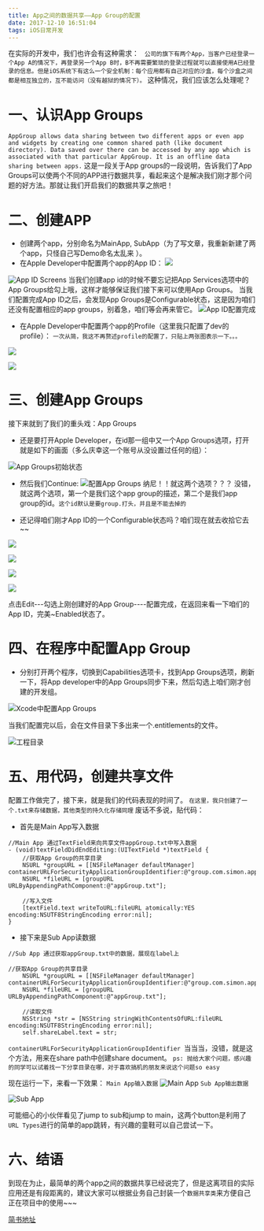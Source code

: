 ```yaml
---
title: App之间的数据共享——App Group的配置
date: 2017-12-10 16:51:04
tags: iOS日常开发
---
```

在实际的开发中，我们也许会有这种需求：
  `公司的旗下有两个App，当客户已经登录一个App A的情况下，再登录另一个App B时，B不再需要繁琐的登录过程就可以直接使用A已经登录的信息。但是iOS系统下有这么一个安全机制：每个应用都有自己对应的沙盒，每个沙盒之间都是相互独立的，互不能访问（没有越狱的情况下）。`
这种情况，我们应该怎么处理呢？

# 一、认识App Groups
`AppGroup allows data sharing between two different apps or even app and widgets by creating one common shared path (like document directory). Data saved over there can be accessed by any app which is associated with that particular AppGroup. It is an offline data sharing between apps.`
这是一段关于App groups的一段说明，告诉我们了App Groups可以使两个不同的APP进行数据共享，看起来这个是解决我们刚才那个问题的好方法。那就让我们开启我们的数据共享之旅吧！

# 二、创建APP
- 创建两个app，分别命名为MainApp, SubApp（为了写文章，我重新新建了两个app，只怪自己写Demo命名太乱来 ）。
- 在Apple Developer中配置两个app的App ID：
![](http://upload-images.jianshu.io/upload_images/2540460-be8c3d401499946b.png?imageMogr2/auto-orient/strip%7CimageView2/2/w/1240)

![App ID Screens](http://upload-images.jianshu.io/upload_images/2540460-a40eb0103c3c922a.png?imageMogr2/auto-orient/strip%7CimageView2/2/w/1240)
当我们创建app id的时候不要忘记把App Services选项中的App Groups给勾上哦，这样才能够保证我们接下来可以使用App Groups。
当我们配置完成App ID之后，会发现App Groups是Configurable状态，这是因为咱们还没有配置相应的app groups，别着急，咱们等会再来管它。
![App ID配置完成](http://upload-images.jianshu.io/upload_images/2540460-923bceea86c8e063.png?imageMogr2/auto-orient/strip%7CimageView2/2/w/1240)

- 在Apple Developer中配置两个app的Profile（这里我只配置了dev的profile）：
`一次从简，我这不再赘述profile的配置了，只贴上两张图表示一下。。。`

![](http://upload-images.jianshu.io/upload_images/2540460-69ab6e8d2b3f587f.png?imageMogr2/auto-orient/strip%7CimageView2/2/w/1240)

![](http://upload-images.jianshu.io/upload_images/2540460-0ef30632e2862dbe.png?imageMogr2/auto-orient/strip%7CimageView2/2/w/1240)

# 三、创建App Groups
接下来就到了我们的重头戏：App Groups
- 还是要打开Apple Developer，在id那一组中又一个App Groups选项，打开就是如下的画面（多么庆幸这一个账号从没设置过任何的组）：

![App Groups初始状态](http://upload-images.jianshu.io/upload_images/2540460-505eea51a1980d70.png?imageMogr2/auto-orient/strip%7CimageView2/2/w/1240)

- 然后我们Continue:
![配置App Groups](http://upload-images.jianshu.io/upload_images/2540460-02b1df304060f905.png?imageMogr2/auto-orient/strip%7CimageView2/2/w/1240)
纳尼！！就这两个选项？？？
没错，就这两个选项，第一个是我们这个app group的描述，第二个是我们app group的id。`这个id默认是要group.打头，并且是不能去掉的`

- 还记得咱们刚才App ID的一个Configurable状态吗？咱们现在就去收拾它去~~

![](http://upload-images.jianshu.io/upload_images/2540460-9f42d36844682714.png?imageMogr2/auto-orient/strip%7CimageView2/2/w/1240)

![](http://upload-images.jianshu.io/upload_images/2540460-9636821b40d0bd3b.png?imageMogr2/auto-orient/strip%7CimageView2/2/w/1240)

![](http://upload-images.jianshu.io/upload_images/2540460-394b59f154cd802a.png?imageMogr2/auto-orient/strip%7CimageView2/2/w/1240)

![](http://upload-images.jianshu.io/upload_images/2540460-3a4d4bdf049ff374.png?imageMogr2/auto-orient/strip%7CimageView2/2/w/1240)

点击Edit---勾选上刚创建好的App Group----配置完成，在返回来看一下咱们的App ID，完美~Enabled状态了。

# 四、在程序中配置App Group
- 分别打开两个程序，切换到Capabilities选项卡，找到App Groups选项，刷新一下，将App developer中的App Groups同步下来，然后勾选上咱们刚才创建的开发组。

![Xcode中配置App Groups](http://upload-images.jianshu.io/upload_images/2540460-38af398ec8a9be4d.png?imageMogr2/auto-orient/strip%7CimageView2/2/w/1240)

当我们配置完以后，会在文件目录下多出来一个.entitlements的文件。

![工程目录](http://upload-images.jianshu.io/upload_images/2540460-4eb0c58404c44597.png?imageMogr2/auto-orient/strip%7CimageView2/2/w/1240)


# 五、用代码，创建共享文件
配置工作做完了，接下来，就是我们的代码表现的时间了。
`在这里，我只创建了一个.txt来存储数据，其他类型的持久化存储同理`
废话不多说，贴代码：

- 首先是Main App写入数据

```
//Main App 通过TextField来向共享文件appGroup.txt中写入数据
- (void)textFieldDidEndEditing:(UITextField *)textField {
    //获取App Group的共享目录
    NSURL *groupURL = [[NSFileManager defaultManager] containerURLForSecurityApplicationGroupIdentifier:@"group.com.simon.app.test"];
    NSURL *fileURL = [groupURL URLByAppendingPathComponent:@"appGroup.txt"];
    
    //写入文件
    [textField.text writeToURL:fileURL atomically:YES encoding:NSUTF8StringEncoding error:nil];
}
```

- 接下来是Sub App读数据

```
//Sub App 通过获取appGroup.txt中的数据，展现在label上

//获取App Group的共享目录
    NSURL *groupURL = [[NSFileManager defaultManager] containerURLForSecurityApplicationGroupIdentifier:@"group.com.simon.app.test"];
    NSURL *fileURL = [groupURL URLByAppendingPathComponent:@"appGroup.txt"];
    
    //读取文件
    NSString *str = [NSString stringWithContentsOfURL:fileURL encoding:NSUTF8StringEncoding error:nil];
    self.shareLabel.text = str;
```

`containerURLForSecurityApplicationGroupIdentifier `当当当，没错，就是这个方法，用来在share path中创建share document。
`ps: 抛给大家个问题，感兴趣的同学可以试着找一下分享目录在哪，对于喜欢搞机的朋友来说这个问题so easy`

现在运行一下，来看一下效果：
`Main App输入数据`
![Main App](http://upload-images.jianshu.io/upload_images/2540460-2c4b3dd9a4afbf89.png?imageMogr2/auto-orient/strip%7CimageView2/2/w/1240)
`Sub App输出数据`


![Sub App](http://upload-images.jianshu.io/upload_images/2540460-a756b64e3f21c7a8.png?imageMogr2/auto-orient/strip%7CimageView2/2/w/1240)

可能细心的小伙伴看见了jump to sub和jump to main，这两个button是利用了`URL Types`进行的简单的app跳转，有兴趣的童鞋可以自己尝试一下。

# 六、结语
到现在为止，最简单的两个app之间的数据共享已经说完了，但是这离项目的实际应用还是有段距离的，建议大家可以根据业务自己封装一个`数据共享类`来方便自己正在项目中的使用~~~


[简书地址](https://www.jianshu.com/p/94d4106b9298)